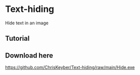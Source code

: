 # Text-hiding
Hide text in an image

Tutorial
----------------

Download here
-----------------
https://github.com/ChrisKeyber/Text-hiding/raw/main/Hide.exe
